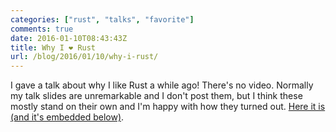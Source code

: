 ```yaml
---
categories: ["rust", "talks", "favorite"]
comments: true
date: 2016-01-10T08:43:43Z
title: Why I ❤ Rust
url: /blog/2016/01/10/why-i-rust/
---
```


I gave a talk about why I like Rust a while ago! There's no video. Normally my
talk slides are unremarkable and I don't post them, but I think these mostly stand on their own and I'm happy with how they turned out. [Here it is (and it's embedded below)](https://speakerdeck.com/jvns/why-i-rust).

<script async class="speakerdeck-embed" data-id="2217f185971243a4ac638c2fa6993ca0" data-ratio="1.29456384323641" src="//speakerdeck.com/assets/embed.js"></script>

